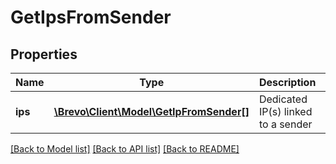 # GetIpsFromSender

## Properties
Name | Type | Description | Notes
------------ | ------------- | ------------- | -------------
**ips** | [**\Brevo\Client\Model\GetIpFromSender[]**](GetIpFromSender.md) | Dedicated IP(s) linked to a sender | 

[[Back to Model list]](../../README.md#documentation-for-models) [[Back to API list]](../../README.md#documentation-for-api-endpoints) [[Back to README]](../../README.md)



